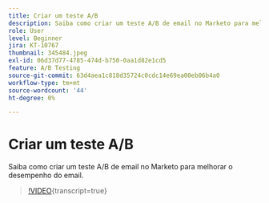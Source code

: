 ```yaml
---
title: Criar um teste A/B
description: Saiba como criar um teste A/B de email no Marketo para melhorar o desempenho do email.
role: User
level: Beginner
jira: KT-10767
thumbnail: 345484.jpeg
exl-id: 06d37d77-4785-474d-b750-0aa1d82e1cd5
feature: A/B Testing
source-git-commit: 63d4aea1c818d35724c0cdc14e69ea00eb06b4a0
workflow-type: tm+mt
source-wordcount: '44'
ht-degree: 0%

---
```


# Criar um teste A/B

Saiba como criar um teste A/B de email no Marketo para melhorar o desempenho do email.

>[!VIDEO](https://video.tv.adobe.com/v/345484/?quality=12&learn=on){transcript=true}
